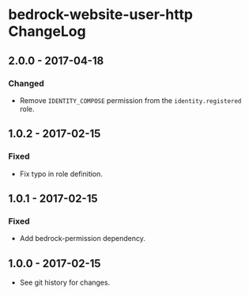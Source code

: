 # bedrock-website-user-http ChangeLog

## 2.0.0 - 2017-04-18

### Changed
- Remove `IDENTITY_COMPOSE` permission from the `identity.registered` role.

## 1.0.2 - 2017-02-15

### Fixed
- Fix typo in role definition.

## 1.0.1 - 2017-02-15

### Fixed
- Add bedrock-permission dependency.

## 1.0.0 - 2017-02-15

- See git history for changes.

